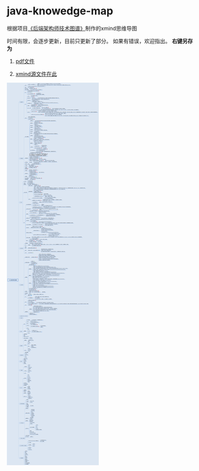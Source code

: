 # java-knowedge-map

根据项目[《后端架构师技术图谱》](https://github.com/xingshaocheng/architect-awesome)制作的xmind思维导图

时间有限，会逐步更新，目前只更新了部分。
如果有错误，欢迎指出。
**右键另存为**

1. [pdf文件](https://github.com/Lettino/java-knowedge-map/blob/master/Java%E6%9E%B6%E6%9E%84%E5%B8%88%E7%9F%A5%E8%AF%86%E5%9B%BE%E8%B0%B1.pdf)

2. [xmind源文件在此](https://github.com/Lettino/java-knowedge-map/blob/master/Java%E6%9E%B6%E6%9E%84%E5%B8%88%E7%9F%A5%E8%AF%86%E5%9B%BE%E8%B0%B1.xmind)


![avator](./Java架构师知识图谱.png)